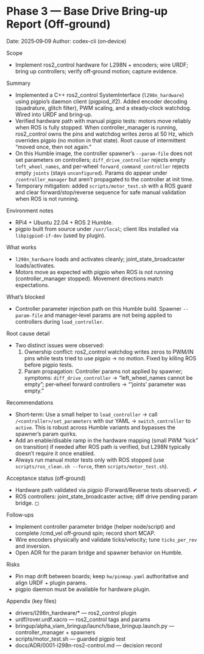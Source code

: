 # Phase 3 — Base Drive Bring‑up Report (Off‑ground)

Date: 2025‑09‑09
Author: codex-cli (on‑device)

Scope
- Implement ros2_control hardware for L298N + encoders; wire URDF; bring up controllers; verify off‑ground motion; capture evidence.

Summary
- Implemented a C++ ros2_control SystemInterface (`l298n_hardware`) using pigpio’s daemon client (pigpiod_if2). Added encoder decoding (quadrature, glitch filter), PWM scaling, and a steady‑clock watchdog. Wired into URDF and bring‑up.
- Verified hardware path with manual pigpio tests: motors move reliably when ROS is fully stopped. When controller_manager is running, ros2_control owns the pins and watchdog writes zeros at 50 Hz, which overrides pigpio (no motion in that state). Root cause of intermittent “moved once, then not again.”
- On this Humble image, the controller spawner’s `--param-file` does not set parameters on controllers; `diff_drive_controller` rejects empty `left_wheel_names`, and per‑wheel `forward_command_controller` rejects empty `joints` (stays `unconfigured`). Params do appear under `/controller_manager` but aren’t propagated to the controller at init time.
- Temporary mitigation: added `scripts/motor_test.sh` with a ROS guard and clear forward/stop/reverse sequence for safe manual validation when ROS is not running.

Environment notes
- RPi4 + Ubuntu 22.04 + ROS 2 Humble.
- pigpio built from source under `/usr/local`; client libs installed via `libpigpiod-if-dev` (used by plugin).

What works
- `l298n_hardware` loads and activates cleanly; joint_state_broadcaster loads/activates.
- Motors move as expected with pigpio when ROS is not running (controller_manager stopped). Movement directions match expectations.

What’s blocked
- Controller parameter injection path on this Humble build. Spawner `--param-file` and manager‑level params are not being applied to controllers during `load_controller`.

Root cause detail
- Two distinct issues were observed:
  1) Ownership conflict: ros2_control watchdog writes zeros to PWM/IN pins while tests tried to use pigpio → no motion. Fixed by killing ROS before pigpio tests.
  2) Param propagation: Controller params not applied by spawner; symptoms: `diff_drive_controller` → “left_wheel_names cannot be empty”; per‑wheel forward controllers → “‘joints’ parameter was empty.”

Recommendations
- Short‑term: Use a small helper to `load_controller` → call `/<controller>/set_parameters` with our YAML → `switch_controller` to `active`. This is robust across Humble variants and bypasses the spawner’s param quirks.
- Add an enable/disable ramp in the hardware mapping (small PWM “kick” on transition) if needed after ROS path is verified, but L298N typically doesn’t require it once enabled.
- Always run manual motor tests only with ROS stopped (use `scripts/ros_clean.sh --force`, then `scripts/motor_test.sh`).

Acceptance status (off‑ground)
- Hardware path validated via pigpio (Forward/Reverse tests observed). ✔
- ROS controllers: joint_state_broadcaster active; diff drive pending param bridge. ◻

Follow‑ups
- Implement controller parameter bridge (helper node/script) and complete /cmd_vel off‑ground spin; record short MCAP.
- Wire encoders physically and validate ticks/velocity; tune `ticks_per_rev` and inversion.
- Open ADR for the param bridge and spawner behavior on Humble.

Risks
- Pin map drift between boards; keep `hw/pinmap.yaml` authoritative and align URDF + plugin params.
- pigpio daemon must be available for hardware plugin.

Appendix (key files)
- drivers/l298n_hardware/* — ros2_control plugin
- urdf/rover.urdf.xacro — ros2_control tags and params
- bringup/alpha_viam_bringup/launch/base_bringup.launch.py — controller_manager + spawners
- scripts/motor_test.sh — guarded pigpio test
- docs/ADR/0001-l298n-ros2-control.md — decision record

